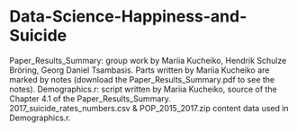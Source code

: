 # Data-Science-Happiness-and-Suicide
Paper_Results_Summary: group work by Mariia Kucheiko, Hendrik Schulze Bröring, Georg Daniel Tsambasis. Parts written by Mariia Kucheiko are marked by notes (download the Paper_Results_Summary.pdf to see the notes). 
Demographics.r: script written by Mariia Kucheiko, source of the Chapter 4.1 of the Paper_Results_Summary.
2017_suicide_rates_numbers.csv & POP_2015_2017.zip content data used in Demographics.r.

